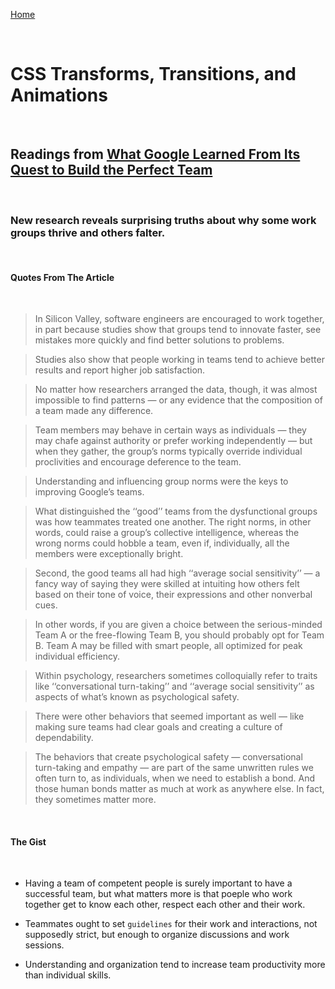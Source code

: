 [Home](README.md)

<br>

# CSS Transforms, Transitions, and Animations

<br>

## Readings from [What Google Learned From Its Quest to Build the Perfect Team](https://www.nytimes.com/2016/02/28/magazine/what-google-learned-from-its-quest-to-build-the-perfect-team.html)

<br>

### New research reveals surprising truths about why some work groups thrive and others falter.


<br>

#### Quotes From The Article

<br>

> In Silicon Valley, software engineers are encouraged to work together, in part because studies show that groups tend to innovate faster, see mistakes more quickly and find better solutions to problems.

>  Studies also show that people working in teams tend to achieve better results and report higher job satisfaction.

> No matter how researchers arranged the data, though, it was almost impossible to find patterns — or any evidence that the composition of a team made any difference.

> Team members may behave in certain ways as individuals — they may chafe against authority or prefer working independently — but when they gather, the group’s norms typically override individual proclivities and encourage deference to the team.

> Understanding and influencing group norms were the keys to improving Google’s teams. 

> What distinguished the ‘‘good’’ teams from the dysfunctional groups was how teammates treated one another. The right norms, in other words, could raise a group’s collective intelligence, whereas the wrong norms could hobble a team, even if, individually, all the members were exceptionally bright.

> Second, the good teams all had high ‘‘average social sensitivity’’ — a fancy way of saying they were skilled at intuiting how others felt based on their tone of voice, their expressions and other nonverbal cues.

> In other words, if you are given a choice between the serious-minded Team A or the free-flowing Team B, you should probably opt for Team B. Team A may be filled with smart people, all optimized for peak individual efficiency.

> Within psychology, researchers sometimes colloquially refer to traits like ‘‘conversational turn-taking’’ and ‘‘average social sensitivity’’ as aspects of what’s known as psychological safety.

>  There were other behaviors that seemed important as well — like making sure teams had clear goals and creating a culture of dependability.

> The behaviors that create psychological safety — conversational turn-taking and empathy — are part of the same unwritten rules we often turn to, as individuals, when we need to establish a bond. And those human bonds matter as much at work as anywhere else. In fact, they sometimes matter more.

<br>

#### The Gist

<br>

- Having a team of competent people is surely important to have a successful team, but what matters more is that poeple who work together get to know each other, respect each other and their work.

- Teammates ought to set `guidelines` for their work and interactions, not supposedly strict, but enough to organize discussions and work sessions.

- Understanding and organization tend to increase team productivity more than individual skills.
